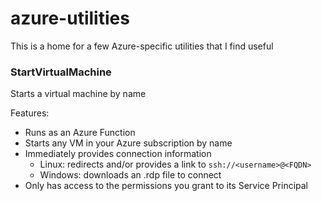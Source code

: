 # azure-utilities

This is a home for a few Azure-specific utilities that I find useful

### StartVirtualMachine

Starts a virtual machine by name

Features:
* Runs as an Azure Function
* Starts any VM in your Azure subscription by name
* Immediately provides connection information
  * Linux: redirects and/or provides a link to `ssh://<username>@<FQDN>`
  * Windows: downloads an .rdp file to connect
* Only has access to the permissions you grant to its Service Principal